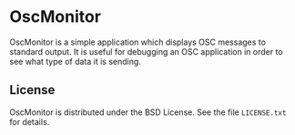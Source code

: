 OscMonitor
==========

OscMonitor is a simple application which displays OSC messages to standard
output. It is useful for debugging an OSC application in order to see what
type of data it is sending.


License
-------

OscMonitor is distributed under the BSD License. See the file `LICENSE.txt`
for details.
